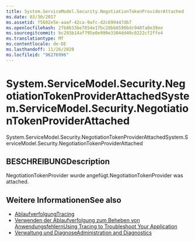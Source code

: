 ```yaml
---
title: System.ServiceModel.Security.NegotiationTokenProviderAttached
ms.date: 03/30/2017
ms.assetid: f5602e5e-aaaf-42ca-9afc-d2c699447db7
ms.openlocfilehash: 2fb8633be7854e17bc28bb6590bdc948fa0e39ee
ms.sourcegitcommit: bc293b14af795e0e999e3304dd40c0222cf2ffe4
ms.translationtype: MT
ms.contentlocale: de-DE
ms.lasthandoff: 11/26/2020
ms.locfileid: "96276996"
---
```

# <a name="systemservicemodelsecuritynegotiationtokenproviderattached"></a><span data-ttu-id="4c67b-102">System.ServiceModel.Security.NegotiationTokenProviderAttached</span><span class="sxs-lookup"><span data-stu-id="4c67b-102">System.ServiceModel.Security.NegotiationTokenProviderAttached</span></span>

<span data-ttu-id="4c67b-103">System.ServiceModel.Security.NegotiationTokenProviderAttached</span><span class="sxs-lookup"><span data-stu-id="4c67b-103">System.ServiceModel.Security.NegotiationTokenProviderAttached</span></span>  
  
## <a name="description"></a><span data-ttu-id="4c67b-104">BESCHREIBUNG</span><span class="sxs-lookup"><span data-stu-id="4c67b-104">Description</span></span>  

 <span data-ttu-id="4c67b-105">NegotiationTokenProvider wurde angefügt.</span><span class="sxs-lookup"><span data-stu-id="4c67b-105">NegotiationTokenProvider was attached.</span></span>  
  
## <a name="see-also"></a><span data-ttu-id="4c67b-106">Weitere Informationen</span><span class="sxs-lookup"><span data-stu-id="4c67b-106">See also</span></span>

- [<span data-ttu-id="4c67b-107">Ablaufverfolgung</span><span class="sxs-lookup"><span data-stu-id="4c67b-107">Tracing</span></span>](index.md)
- [<span data-ttu-id="4c67b-108">Verwenden der Ablaufverfolgung zum Beheben von Anwendungsfehlern</span><span class="sxs-lookup"><span data-stu-id="4c67b-108">Using Tracing to Troubleshoot Your Application</span></span>](using-tracing-to-troubleshoot-your-application.md)
- [<span data-ttu-id="4c67b-109">Verwaltung und Diagnose</span><span class="sxs-lookup"><span data-stu-id="4c67b-109">Administration and Diagnostics</span></span>](../index.md)
